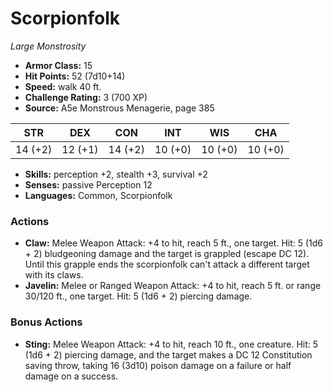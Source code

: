 # Scorpionfolk

*Large* *Monstrosity*

- **Armor Class:** 15
- **Hit Points:** 52 (7d10+14)
- **Speed:** walk 40 ft.
- **Challenge Rating:** 3 (700 XP)
- **Source:** A5e Monstrous Menagerie, page 385

| STR | DEX | CON | INT | WIS | CHA |
| --- | --- | --- | --- | --- | --- |
| 14 (+2) | 12 (+1) | 14 (+2) | 10 (+0) | 10 (+0) | 10 (+0) |

- **Skills:** perception +2, stealth +3, survival +2
- **Senses:** passive Perception 12
- **Languages:** Common, Scorpionfolk

### Actions

- **Claw:** Melee Weapon Attack: +4 to hit, reach 5 ft., one target. Hit: 5 (1d6 + 2) bludgeoning damage  and the target is grappled (escape DC 12). Until this grapple ends  the scorpionfolk can't attack a different target with its claws.
- **Javelin:** Melee or Ranged Weapon Attack: +4 to hit, reach 5 ft. or range 30/120 ft., one target. Hit: 5 (1d6 + 2) piercing damage.

### Bonus Actions

- **Sting:** Melee Weapon Attack: +4 to hit, reach 10 ft., one creature. Hit: 5 (1d6 + 2) piercing damage, and the target makes a DC 12 Constitution saving throw, taking 16 (3d10) poison damage on a failure or half damage on a success.


